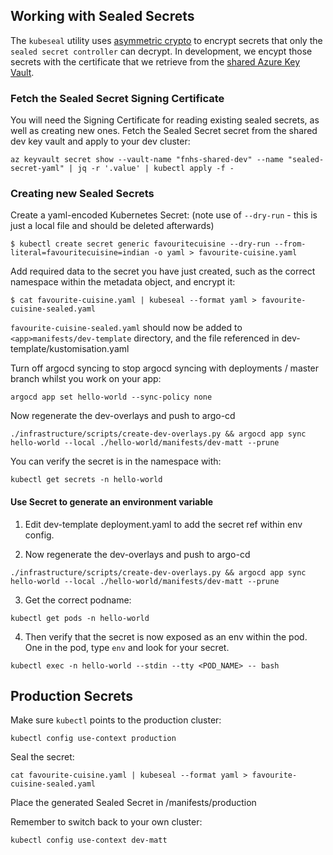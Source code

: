 ## Working with Sealed Secrets

The `kubeseal` utility uses [asymmetric crypto](https://www.futurelearn.com/courses/encryption-and-cryptography/0/steps/64720) to encrypt secrets that only the `sealed secret controller` can decrypt. In development, we encypt those secrets with the certificate that we retrieve from the [shared Azure Key Vault](https://portal.azure.com/#@red-badger.com/resource/subscriptions/4a4be66c-9000-4906-8253-6a73f09f418d/resourceGroups/vault/providers/Microsoft.KeyVault/vaults/fnhs-shared-dev/overview).

### Fetch the Sealed Secret Signing Certificate
You will need the Signing Certificate for reading existing sealed secrets, as well as creating new ones. Fetch the Sealed Secret secret from the shared dev key vault and apply to your dev cluster:
```
az keyvault secret show --vault-name "fnhs-shared-dev" --name "sealed-secret-yaml" | jq -r '.value' | kubectl apply -f -
```

### Creating new Sealed Secrets

Create a yaml-encoded Kubernetes Secret: (note use of `--dry-run` - this is just a local file and should be deleted afterwards)
```
$ kubectl create secret generic favouritecuisine --dry-run --from-literal=favouritecuisine=indian -o yaml > favourite-cuisine.yaml
```
Add required data to the secret you have just created, such as the correct namespace within the metadata object, and encrypt it:

```
$ cat favourite-cuisine.yaml | kubeseal --format yaml > favourite-cuisine-sealed.yaml
```
`favourite-cuisine-sealed.yaml` should now be added to `<app>manifests/dev-template` directory, and the file referenced in dev-template/kustomisation.yaml

Turn off argocd syncing to stop argocd syncing with deployments / master branch whilst you work on your app:
```
argocd app set hello-world --sync-policy none
```

Now regenerate the dev-overlays and push to argo-cd
```
./infrastructure/scripts/create-dev-overlays.py && argocd app sync hello-world --local ./hello-world/manifests/dev-matt --prune
```

You can verify the secret is in the namespace with:
```
kubectl get secrets -n hello-world
```

#### Use Secret to generate an environment variable
1. Edit dev-template deployment.yaml to add the secret ref within env config.

2. Now regenerate the dev-overlays and push to argo-cd
```
./infrastructure/scripts/create-dev-overlays.py && argocd app sync hello-world --local ./hello-world/manifests/dev-matt --prune
```

3. Get the correct podname: 
```
kubectl get pods -n hello-world
```

4. Then verify that the secret is now exposed as an env within the pod. One in the pod, type `env` and look for your secret.
```
kubectl exec -n hello-world --stdin --tty <POD_NAME> -- bash
```


## Production Secrets

Make sure `kubectl` points to the production cluster:
```
kubectl config use-context production 
```

Seal the secret:
```
cat favourite-cuisine.yaml | kubeseal --format yaml > favourite-cuisine-sealed.yaml
```

Place the generated Sealed Secret in <app>/manifests/production

Remember to switch back to your own cluster:
   ```
   kubectl config use-context dev-matt
   ```
